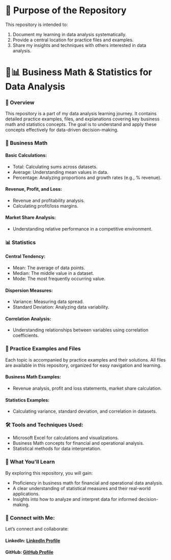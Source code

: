 # 🎯 Purpose of the Repository
This repository is intended to:

1. Document my learning in data analysis systematically.
2. Provide a central location for practice files and examples.
3. Share my insights and techniques with others interested in data analysis.

# 📐📊 Business Math & Statistics for Data Analysis

### 📘 Overview
This repository is a part of my data analysis learning journey. It contains detailed practice examples, files, and explanations covering key business math and statistics concepts. The goal is to understand and apply these concepts effectively for data-driven decision-making.

### 📐 Business Math
#### Basic Calculations:
- Total: Calculating sums across datasets.
- Average: Understanding mean values in data.
- Percentage: Analyzing proportions and growth rates (e.g., % revenue).

#### Revenue, Profit, and Loss:
- Revenue and profitability analysis.
- Calculating profit/loss margins.

#### Market Share Analysis:
- Understanding relative performance in a competitive environment.

### 📊 Statistics
#### Central Tendency:
- Mean: The average of data points.
- Median: The middle value in a dataset.
- Mode: The most frequently occurring value.

#### Dispersion Measures:
- Variance: Measuring data spread.
- Standard Deviation: Analyzing data variability.

#### Correlation Analysis:
- Understanding relationships between variables using correlation coefficients.

### 🌟 Practice Examples and Files
Each topic is accompanied by practice examples and their solutions. All files are available in this repository, organized for easy navigation and learning.

#### Business Math Examples:
- Revenue analysis, profit and loss statements, market share calculation.

#### Statistics Examples:
- Calculating variance, standard deviation, and correlation in datasets.

### 🛠 Tools and Techniques Used:
- Microsoft Excel for calculations and visualizations.
- Business Math concepts for financial and operational analysis.
- Statistical methods for data interpretation.

### 🌟 What You'll Learn
By exploring this repository, you will gain:
- Proficiency in business math for financial and operational data analysis.
- A clear understanding of statistical measures and their real-world applications.
- Insights into how to analyze and interpret data for informed decision-making.

### 🤝 Connect with Me:
Let’s connect and collaborate:
#### LinkedIn: [LinkedIn Profile](www.linkedin.com/in/asif-the-analyst)
#### GitHub: [GitHub Profile](https://github.com/asif-the-analyst)





